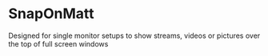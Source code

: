 # SnapOnMatt
Designed for single monitor setups to show streams, videos or pictures over the top of full screen windows
